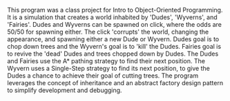 This program was a class project for Intro to Object-Oriented Programming. It is a simulation that creates a world inhabited by 'Dudes', 'Wyverns', and 'Fairies'.
Dudes and Wyverns can be spawned on click, where the odds are 50/50 for spawning either. The click 'corrupts' the world, changing the appearance, and spawning either a new Dude or Wyvern.
Dudes goal is to chop down trees and the Wyvern's goal is to 'kill' the Dudes.
Fairies goal is to revive the 'dead' Dudes and trees chopped down by Dudes.
The Dudes and Fairies use the A* pathing strategy to find their next position.
The Wyvern uses a Single-Step strategy to find its next position, to give the Dudes a chance to achieve their goal of cutting trees.
The program leverages the concept of inheritance and an abstract factory design pattern to simplify development and debugging.
